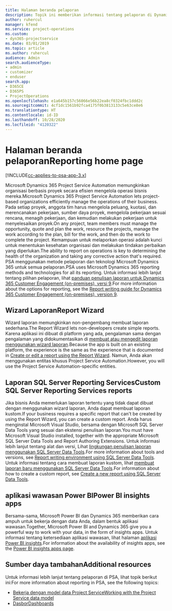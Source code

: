 ```yaml
---
title: Halaman beranda pelaporan
description: Topik ini memberikan informasi tentang pelaporan di Dynamics 365 Project Service Automation.
author: ruhercul
manager: kfend
ms.service: project-operations
ms.custom:
- dyn365-projectservice
ms.date: 03/01/2019
ms.topic: article
ms.author: ruhercul
audience: Admin
search.audienceType:
- admin
- customizer
- enduser
search.app:
- D365CE
- D365PS
- ProjectOperations
ms.openlocfilehash: e1a645b157c56066e56b22ea8cf0324fbc1ddd2c
ms.sourcegitcommit: 4cf1dc1561b92fca4175f0b3813133c5e63ce8e6
ms.translationtype: HT
ms.contentlocale: id-ID
ms.lasthandoff: 10/28/2020
ms.locfileid: "4120322"
---
```

# <a name="reporting-home-page"></a><span data-ttu-id="96e2c-103">Halaman beranda pelaporan</span><span class="sxs-lookup"><span data-stu-id="96e2c-103">Reporting home page</span></span>

[!INCLUDE[cc-applies-to-psa-app-3.x](../includes/cc-applies-to-psa-app-3x.md)]

<span data-ttu-id="96e2c-104">Microsoft Dynamics 365 Project Service Automation memungkinkan organisasi berbasis proyek secara efisien mengelola operasi bisnis mereka.</span><span class="sxs-lookup"><span data-stu-id="96e2c-104">Microsoft Dynamics 365 Project Service Automation lets project-based organizations efficiently manage the operations of their business.</span></span> <span data-ttu-id="96e2c-105">Pada setiap proyek, anggota tim harus mengelola peluang, kuotasi, dan merencanakan pekerjaan, sumber daya proyek, mengelola pekerjaan sesuai rencana, menagih pekerjaan, dan kemudian melakukan pekerjaan untuk menyelesaikan proyek.</span><span class="sxs-lookup"><span data-stu-id="96e2c-105">On any project, team members must manage the opportunity, quote and plan the work, resource the projects, manage the work according to the plan, bill for the work, and then do the work to complete the project.</span></span> <span data-ttu-id="96e2c-106">Kemampuan untuk melaporkan operasi adalah kunci untuk menentukan kesehatan organisasi dan melakukan tindakan perbaikan yang diperlukan.</span><span class="sxs-lookup"><span data-stu-id="96e2c-106">The ability to report on operations is key to determining the health of the organization and taking any corrective action that's required.</span></span> <span data-ttu-id="96e2c-107">PSA menggunakan metode pelaporan dan teknologi Microsoft Dynamics 365 untuk semua pelaporan.</span><span class="sxs-lookup"><span data-stu-id="96e2c-107">PSA uses Microsoft Dynamics 365 reporting methods and technologies for all its reporting.</span></span> <span data-ttu-id="96e2c-108">Untuk informasi lebih lanjut tentang pilihan pelaporan, lihat [panduan penulisan laporan untuk Dynamics 365 Customer Engagement (on-premises), versi 9](https://docs.microsoft.com/dynamics365/customerengagement/on-premises/analytics/reporting-analytics-with-dynamics-365).</span><span class="sxs-lookup"><span data-stu-id="96e2c-108">For more information about the options for reporting, see the [Report writing guide for Dynamics 365 Customer Engagement (on-premises), version 9](https://docs.microsoft.com/dynamics365/customerengagement/on-premises/analytics/reporting-analytics-with-dynamics-365).</span></span>

## <a name="report-wizard"></a><span data-ttu-id="96e2c-109">Wizard Laporan</span><span class="sxs-lookup"><span data-stu-id="96e2c-109">Report Wizard</span></span>

<span data-ttu-id="96e2c-110">Wizard laporan memungkinkan non-pengembang membuat laporan sederhana.</span><span class="sxs-lookup"><span data-stu-id="96e2c-110">The Report Wizard lets non-developers create simple reports.</span></span> <span data-ttu-id="96e2c-111">Karena aplikasi ini dibuat di platform yang ada, pengalaman sama dengan pengalaman yang didokumentasikan di [membuat atau mengedit laporan menggunakan wizard laporan](https://docs.microsoft.com/dynamics365/customerengagement/on-premises/basics/create-edit-copy-report-wizard).</span><span class="sxs-lookup"><span data-stu-id="96e2c-111">Because the app is built on an existing platform, the experience is the same as the experience that is documented in [Create or edit a report using the Report Wizard](https://docs.microsoft.com/dynamics365/customerengagement/on-premises/basics/create-edit-copy-report-wizard).</span></span> <span data-ttu-id="96e2c-112">Namun, Anda akan menggunakan entitas khusus Project Service Automation.</span><span class="sxs-lookup"><span data-stu-id="96e2c-112">However, you will use the Project Service Automation-specific entities.</span></span>

## <a name="custom-sql-server-reporting-services-reports"></a><span data-ttu-id="96e2c-113">Laporan SQL Server Reporting Services</span><span class="sxs-lookup"><span data-stu-id="96e2c-113">Custom SQL Server Reporting Services reports</span></span>

<span data-ttu-id="96e2c-114">Jika bisnis Anda memerlukan laporan tertentu yang tidak dapat dibuat dengan menggunakan wizard laporan, Anda dapat membuat laporan kustom.</span><span class="sxs-lookup"><span data-stu-id="96e2c-114">If your business requires a specific report that can't be created by using the Report Wizard, you can create a custom report.</span></span> <span data-ttu-id="96e2c-115">Anda harus menginstal Microsoft Visual Studio, bersama dengan Microsoft SQL Server Data Tools yang sesuai dan ekstensi penulisan laporan.</span><span class="sxs-lookup"><span data-stu-id="96e2c-115">You must have Microsoft Visual Studio installed, together with the appropriate Microsoft SQL Server Data Tools and Report Authoring Extensions.</span></span> <span data-ttu-id="96e2c-116">Untuk informasi lebih lanjut tentang alat dan versi, Lihat [lingkungan penulisan laporan menggunakan SQL Server Data Tools](https://docs.microsoft.com/dynamics365/customerengagement/on-premises/analytics/report-writing-environment-using-sql-server-data-tools).</span><span class="sxs-lookup"><span data-stu-id="96e2c-116">For more information about tools and versions, see [Report writing environment using SQL Server Data Tools](https://docs.microsoft.com/dynamics365/customerengagement/on-premises/analytics/report-writing-environment-using-sql-server-data-tools).</span></span> <span data-ttu-id="96e2c-117">Untuk informasi tentang cara membuat laporan kustom, lihat [membuat laporan baru menggunakan SQL Server Data Tools](https://docs.microsoft.com/dynamics365/customerengagement/on-premises/analytics/create-a-new-report-using-sql-server-data-tools).</span><span class="sxs-lookup"><span data-stu-id="96e2c-117">For information about how to create a custom report, see [Create a new report using SQL Server Data Tools](https://docs.microsoft.com/dynamics365/customerengagement/on-premises/analytics/create-a-new-report-using-sql-server-data-tools).</span></span>

## <a name="power-bi-insights-apps"></a><span data-ttu-id="96e2c-118">aplikasi wawasan Power BI</span><span class="sxs-lookup"><span data-stu-id="96e2c-118">Power BI insights apps</span></span>

<span data-ttu-id="96e2c-119">Bersama-sama, Microsoft Power BI dan Dynamics 365 memberikan cara ampuh untuk bekerja dengan data Anda, dalam bentuk aplikasi wawasan.</span><span class="sxs-lookup"><span data-stu-id="96e2c-119">Together, Microsoft Power BI and Dynamics 365 give you a powerful way to work with your data, in the form of insights apps.</span></span> <span data-ttu-id="96e2c-120">Untuk informasi tentang ketersediaan aplikasi wawasan, lihat halaman [aplikasi Power BI insights](https://powerbi.microsoft.com/power-bi-insights-apps/).</span><span class="sxs-lookup"><span data-stu-id="96e2c-120">For information about the availability of insights apps, see the [Power BI insights apps page](https://powerbi.microsoft.com/power-bi-insights-apps/).</span></span>


## <a name="additional-resources"></a><span data-ttu-id="96e2c-121">Sumber daya tambahan</span><span class="sxs-lookup"><span data-stu-id="96e2c-121">Additional resources</span></span>
<span data-ttu-id="96e2c-122">Untuk informasi lebih lanjut tentang pelaporan di PSA, lihat topik berikut ini:</span><span class="sxs-lookup"><span data-stu-id="96e2c-122">For more information about reporting in PSA, see the following topics:</span></span>

- [<span data-ttu-id="96e2c-123">Bekerja dengan model data Project Service</span><span class="sxs-lookup"><span data-stu-id="96e2c-123">Working with the Project Service data model</span></span>](reports-working-project-service-data-model.md)
- [<span data-ttu-id="96e2c-124">Dasbor</span><span class="sxs-lookup"><span data-stu-id="96e2c-124">Dashboards</span></span>](reports-dashboards.md)

